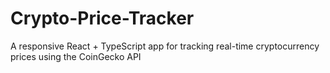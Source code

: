 # Crypto-Price-Tracker
A responsive React + TypeScript app for tracking real-time cryptocurrency prices using the CoinGecko API
